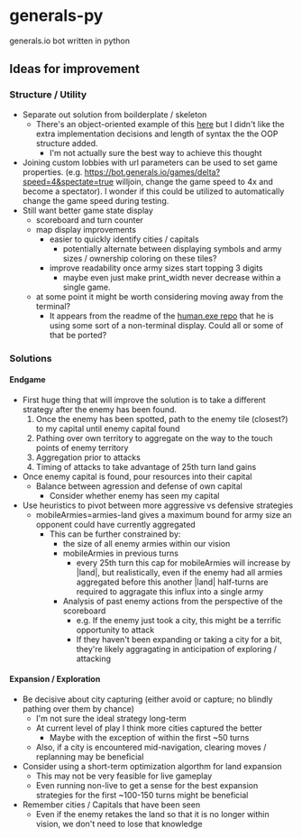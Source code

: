 # generals-py

generals.io bot written in python

## Ideas for improvement
### Structure / Utility
- Separate out solution from boilderplate / skeleton
	- There's an object-oriented example of this [here](https://github.com/personalcomputer/generalsio) but I didn't like the extra implementation decisions and length of syntax the the OOP structure added.
		- I'm not actually sure the best way to achieve this thought
- Joining custom lobbies with url parameters can be used to set game properties. (e.g. https://bot.generals.io/games/delta?speed=4&spectate=true willjoin, change the game speed to 4x and become a spectator). I wonder if this could be utilized to automatically change the game speed during testing.
- Still want better game state display
    - scoreboard and turn counter
    - map display improvements
        - easier to quickly identify cities / capitals
            - potentially alternate between displaying symbols and army sizes / ownership coloring on these tiles?
        - improve readability once army sizes start topping 3 digits
            - maybe even just make print_width never decrease within a single game.
    - at some point it might be worth considering moving away from the terminal?
        - It appears from the readme of the [human.exe repo](https://github.com/EklipZgit/generals-bot) that he is using some sort of a non-terminal display. Could all or some of that be ported?
### Solutions
#### Endgame
- First huge thing that will improve the solution is to take a different strategy after the enemy has been found.
	1. Once the enemy has been spotted, path to the enemy tile (closest?) to my capital until enemy capital found
	2. Pathing over own territory to aggregate on the way to the touch points of enemy territory
	3. Aggregation prior to attacks
	4. Timing of attacks to take advantage of 25th turn land gains
- Once enemy capital is found, pour resources into their capital
	- Balance between agression and defense of own capital
		- Consider whether enemy has seen my capital
- Use heuristics to pivot between more aggressive vs defensive strategies
	- mobileArmies=armies-land gives a maximum bound for army size an opponent could have currently aggregated
		- This can be further constrained by:
			- the size of all enemy armies within our vision
			- mobileArmies in previous turns
				- every 25th turn this cap for mobileArmies will increase by |land|, but realistically, even if the enemy had all armies aggregated before this another |land| half-turns are required to aggragate this influx into a single army
			- Analysis of past enemy actions from the perspective of the scoreboard
				- e.g. If the enemy just took a city, this might be a terrific opportunity to attack
				- If they haven't been expanding or taking a city for a bit, they're likely aggragating in anticipation of exploring / attacking
#### Expansion / Exploration
- Be decisive about city capturing (either avoid or capture; no blindly pathing over them by chance)
	- I'm not sure the ideal strategy long-term
	- At current level of play I think more cities captured the better
		- Maybe with the exception of within the first ~50 turns
	- Also, if a city is encountered mid-navigation, clearing moves / replanning may be beneficial
- Consider using a short-term optimization algorthm for land expansion
	- This may not be very feasible for live gameplay
	- Even running non-live to get a sense for the best expansion strategies for the first ~100-150 turns might be beneficial
- Remember cities / Capitals that have been seen
  - Even if the enemy retakes the land so that it is no longer within vision, we don't need to lose that knowledge
